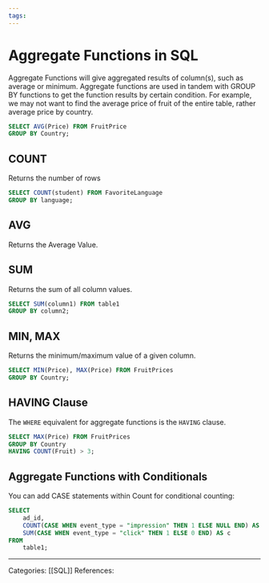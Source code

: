 ```yaml
---
tags:
---
```

# Aggregate Functions in SQL
Aggregate Functions will give aggregated results of column(s), such as average or minimum. Aggregate functions are used in tandem with GROUP BY functions to get the function results by certain condition. For example, we may not want to find the average price of fruit of the entire table, rather average price by country.
```SQL
SELECT AVG(Price) FROM FruitPrice
GROUP BY Country;
```
## COUNT
Returns the number of rows
```SQL
SELECT COUNT(student) FROM FavoriteLanguage
GROUP BY language;
```
## AVG
Returns the Average Value.
## SUM
Returns the sum of all column values.
```SQL
SELECT SUM(column1) FROM table1
GROUP BY column2;
```
## MIN, MAX
Returns the minimum/maximum value of a given column.
```SQL
SELECT MIN(Price), MAX(Price) FROM FruitPrices
GROUP BY Country;
```
## HAVING Clause
The `WHERE` equivalent for aggregate functions is the `HAVING` clause.
```SQL
SELECT MAX(Price) FROM FruitPrices
GROUP BY Country
HAVING COUNT(Fruit) > 3;
```
## Aggregate Functions with Conditionals
You can add CASE statements within Count for conditional counting:
```SQL
SELECT
	ad_id,
	COUNT(CASE WHEN event_type = "impression" THEN 1 ELSE NULL END) AS i,
	SUM(CASE WHEN event_type = "click" THEN 1 ELSE 0 END) AS c
FROM
	table1;
```



---
Categories: [[SQL]]
References:
